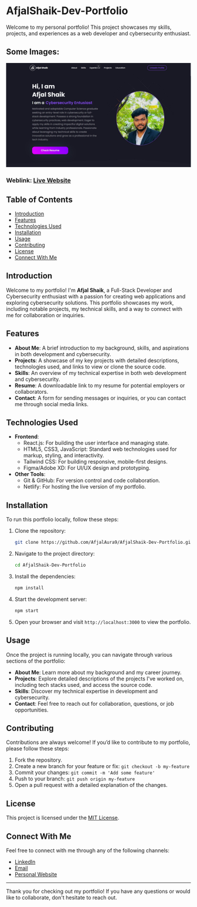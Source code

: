 # AfjalShaik-Dev-Portfolio

Welcome to my personal portfolio! This project showcases my skills, projects, and experiences as a web developer and cybersecurity enthusiast.

## Some Images:

![Screenshot 1](/Portfolio_landing_page.jpg)

### Weblink: [Live Website](https://your-live-website-link)

## Table of Contents

- [Introduction](#introduction)
- [Features](#features)
- [Technologies Used](#technologies-used)
- [Installation](#installation)
- [Usage](#usage)
- [Contributing](#contributing)
- [License](#license)
- [Connect With Me](#connect-with-me)

## Introduction

Welcome to my portfolio! I'm **Afjal Shaik**, a Full-Stack Developer and Cybersecurity enthusiast with a passion for creating web applications and exploring cybersecurity solutions. This portfolio showcases my work, including notable projects, my technical skills, and a way to connect with me for collaboration or inquiries.

## Features

- **About Me**: A brief introduction to my background, skills, and aspirations in both development and cybersecurity.
- **Projects**: A showcase of my key projects with detailed descriptions, technologies used, and links to view or clone the source code.
- **Skills**: An overview of my technical expertise in both web development and cybersecurity.
- **Resume**: A downloadable link to my resume for potential employers or collaborators.
- **Contact**: A form for sending messages or inquiries, or you can contact me through social media links.

## Technologies Used

- **Frontend**:
  - React.js: For building the user interface and managing state.
  - HTML5, CSS3, JavaScript: Standard web technologies used for markup, styling, and interactivity.
  - Tailwind CSS: For building responsive, mobile-first designs.
  - Figma/Adobe XD: For UI/UX design and prototyping.
- **Other Tools**:
  - Git & GitHub: For version control and code collaboration.
  - Netlify: For hosting the live version of my portfolio.

## Installation

To run this portfolio locally, follow these steps:

1. Clone the repository:
   ```bash
   git clone https://github.com/AfjalAura9/AfjalShaik-Dev-Portfolio.git
   ```
2. Navigate to the project directory:
   ```bash
   cd AfjalShaik-Dev-Portfolio
   ```
3. Install the dependencies:
   ```bash
   npm install
   ```
4. Start the development server:
   ```bash
   npm start
   ```
5. Open your browser and visit `http://localhost:3000` to view the portfolio.

## Usage

Once the project is running locally, you can navigate through various sections of the portfolio:

- **About Me**: Learn more about my background and my career journey.
- **Projects**: Explore detailed descriptions of the projects I've worked on, including tech stacks used, and access the source code.
- **Skills**: Discover my technical expertise in development and cybersecurity.
- **Contact**: Feel free to reach out for collaboration, questions, or job opportunities.

## Contributing

Contributions are always welcome! If you’d like to contribute to my portfolio, please follow these steps:

1. Fork the repository.
2. Create a new branch for your feature or fix: `git checkout -b my-feature`
3. Commit your changes: `git commit -m 'Add some feature'`
4. Push to your branch: `git push origin my-feature`
5. Open a pull request with a detailed explanation of the changes.

## License

This project is licensed under the [MIT License](LICENSE).

## Connect With Me

Feel free to connect with me through any of the following channels:

- [LinkedIn](https://www.linkedin.com/in/afjal-shaik-8133281b4/)
- [Email](mailto:afjalshaiktechy@gmail.com)
- [Personal Website](https://afjalshaik.com)

---

Thank you for checking out my portfolio! If you have any questions or would like to collaborate, don't hesitate to reach out.
